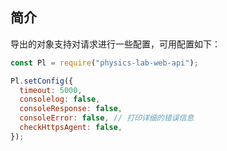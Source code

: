 ## 简介

导出的对象支持对请求进行一些配置，可用配置如下：

```JavaScript
const Pl = require("physics-lab-web-api");

Pl.setConfig({
  timeout: 5000,
  consolelog: false,
  consoleResponse: false,
  consoleError: false, // 打印详细的错误信息
  checkHttpsAgent: false,
});

```